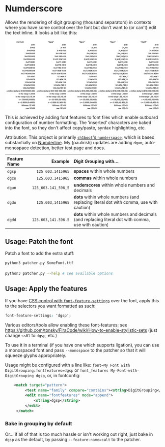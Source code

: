 # Numderscore

Allows the rendering of digit grouping (thousand separators) in contexts where
you have some control over the font but don't want to (or can't) edit the text
inline.  It looks a bit like this:

![sample](./sample.png)

This is achieved by adding font features to font files which enable outboard
configuration of number formatting. The 'inserted' characters are baked into the font, so they don't affect copy/paste, syntax highlighting, etc.

Attribution: This project is primarily [`sh1boot`'s `numderspace`](https://github.com/sh1boot/numderline), which is based substantially on [Numderline](https://github.com/trishume/numderline). My (paulirish) updates are adding `dgun`, auto-monospace detection, better test page and docs.

| Feature Name | Example | *D*igit *G*rouping with… |
| :--- | ---: | :--- |
| `dgsp` | `125 603.1415965` | **spaces** within whole numbers |
| `dgco` | `125,603.1415965` | **commas** within whole numbers |
| `dgun` | `125_603.141_596_5` | **underscores** within whole numbers and decimals |
| `dgdo` | `125.603,1415965` | **dots** within whole numbers (and replacing literal dot with comma, use with caution) |
| `dgdd` | `125.603,141.596.5` | **dots** within whole numbers and decimals (and replacing literal dot with comma, use with caution) |

## Usage: Patch the font
Patch a font to add the extra stuff:

```sh
python3 patcher.py SomeFont.ttf

python3 patcher.py --help # see available options 
```

## Usage: Apply the features

If you have [CSS control with `font-feature-settings`](https://developer.mozilla.org/en-US/docs/Web/CSS/font-feature-settings) over the font, apply this to the selectors you want formatted as such:

```CSS
font-feature-settings: 'dgsp';
```


Various editors/tools allow enabling these font-features; see https://github.com/tonsky/FiraCode/wiki/How-to-enable-stylistic-sets (just change `ss01` to `dgsp`, etc.)

To use it in a terminal (if you have one which supports ligation), you can use
a monospaced font and pass `--monospace` to the patcher so that it will
squeeze glyphs appropriately.

Usage might be configured with a line like: `font=My Font with DigitGrouping:fontfeatures=dgsp`
or `font_features My-Font-with-DigitGrouping dgsp`, or, in fontconfig:

```xml
    <match target="pattern">
         <test name="family" compare="contains"><string>DigitGrouping</string></test>
         <edit name="fontfeatures" mode="append">
             <string>dgsp</string>
         </edit>
     </match>
```

### Bake in grouping by default

Or… if all of that is too much hassle or isn't working out right, just bake
in `dgsp` as the default, by passing `--feature-name=calt` to the patcher.
